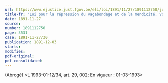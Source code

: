 ```yaml
---
url: https://www.ejustice.just.fgov.be/eli/loi/1891/11/27/1891112750/justel
title-fr: "Loi pour la répression du vagabondage et de la mendicité. Voir modification(s)"
date: 1891-11-27
source:
number: 1891112750
page: 3531
case: 1891-11-27/30
publication: 1891-12-03
starts:
modifies:
pdf-original:
pdf-consolidated:
---
```


(Abrogé) <L 1993-01-12/34, art. 29, 002;  En vigueur :  01-03-1993>
